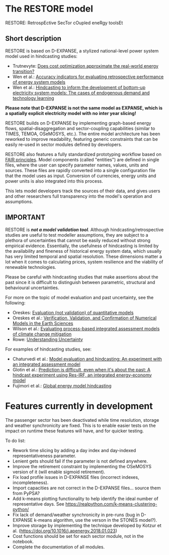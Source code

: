 # The RESTORE model
RESTORE: RetrospEctive SecTor cOupled eneRgy toolsEt

## Short description
RESTORE is based on D-EXPANSE, a stylized national-level power system model used in hindcasting studies:
- Trutnevyte: [Does cost optimization approximate the real-world energy transition?](http://dx.doi.org/10.1016/j.energy.2016.03.038)
- Wen et al.: [Accuracy indicators for evaluating retrospective performance of energy system models](https://doi.org/10.1016/j.apenergy.2022.119906)
- Wen et al.: [Hindcasting to inform the development of bottom-up electricity system models: The cases of endogenous demand and technology learning](https://doi.org/10.1016/j.apenergy.2023.121035)

**Please note that D-EXPANSE is not the same model as EXPANSE, which is a spatially explicit electricity model with no inter year slicing!**

RESTORE builds on D-EXPANSE by implementing graph-based energy flows, spatial-disaggregation and sector-coupling capabilities (similar to TIMES, TEMOA, OSeMOSYS, etc.). The entire model architecture has been reworked to improve readability, featuring generic constraints that can be easily re-used in sector modules defined by developers.

RESTORE also features a fully standardized prototyping workflow based on [FAIR principles](https://www.go-fair.org/fair-principles/). Model components (called "entities") are defined in single files, where the user can specify parameter names, values, units and sources. These files are rapidly converted into a single configuration file that the model uses as input. Conversion of currencies, energy units and power units is also integrated into this process.

This lets model developers track the sources of their data, and gives users and other researchers full transparency into the model's operation and assumptions.

## IMPORTANT

RESTORE is ***not a model validation tool***. Although hindcasting/retrospective studies are useful to test modeller assumptions, they are subject to a plethora of uncertainties that cannot be easily reduced without strong empirical evidence. Essentially, the usefulness of hindcasting is limited by the availability and fineness of historical energy system data, which usually has very limited temporal and spatial resolution. These dimensions matter a lot when it comes to calculating prices, system resilience and the viability of renewable technologies.

Please be careful with hindcasting studies that make assertions about the past since it is difficult to distinguish between parametric, structural and behavioural uncertainties.

For more on the topic of model evaluation and past uncertainty, see the following:
- Oreskes: [Evaluation (not validation) of quantitative models](https://doi.org/10.1289/ehp.98106s61453)
- Oreskes et al.: [Verification, Validation, and Confirmation of Numerical Models in the Earth Sciences](https://www.jstor.org/stable/2883078)
- Wilson et al.: [Evaluating process-based integrated assessment models of climate change mitigation](https://doi.org/10.1007/s10584-021-03099-9)
- Rowe: [Understanding Uncertainty](https://doi.org/10.1111/j.1539-6924.1994.tb00284.x)

For examples of hindcasting studies, see:
- Chaturvedi et al.: [Model evaluation and hindcasting: An experiment with an integrated assessment model](https://doi.org/10.1016/j.energy.2013.08.061)
- Glotin et al.: [Prediction is difficult, even when it's about the past: A hindcast experiment using Res-IRF, an integrated energy-economy model](https://doi.org/10.1016/j.eneco.2019.07.012)
- Fujimori et al.: [Global energy model hindcasting](http://dx.doi.org/10.1016/j.energy.2016.08.008)


# Features currently in development
The passenger sector has been deactivated while time resolution, storage and weather synchronicity are fixed.
This is to enable easier tests on the impact on runtime these features will have, and for quicker testing.

To do list:
- Rework time slicing by adding a day index and day-indexed representativeness parameter.
- Lenient gets should fail if the parameter is not defined anywhere.
- Improve the retirement constraint by implementing the OSeMOSYS version of it (will enable sigmoid retirement).
- Fix load profile issues in D-EXPANSE files (incorrect indexes, incompleteness).
- Import capacities are not correct in the D-EXPANSE files... source them from PyPSA?
- Add k-means plotting functionality to help identify the ideal number of representative days. See https://realpython.com/k-means-clustering-python/
- Fix lack of demand/weather synchronicity in pre-runs (bug in D-EXPANSE k-means algorithm, use the verson in the STONES model?).
- Improve storage by implementing the technique developed by Kotzur et al. (https://doi.org/10.1016/j.apenergy.2018.01.023)
- Cost functions should be set for each sector module, not in the notebook.
- Complete the documentation of all modules.
